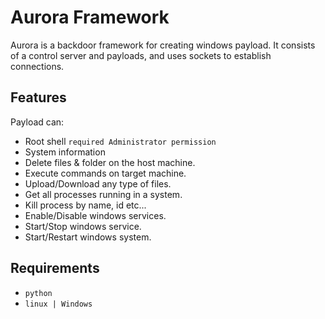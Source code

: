# Aurora Framework

Aurora is a backdoor framework for creating windows payload. It consists of a control server and payloads, and uses sockets to establish connections.

## Features
Payload can:
- Root shell `required Administrator permission`
- System information
- Delete files & folder on the host machine. 
- Execute commands on target machine.
- Upload/Download any type of files.
- Get all processes running in a system.
- Kill process by name, id etc...
- Enable/Disable windows services.
- Start/Stop windows service.
- Start/Restart windows system.

## Requirements 

- `python`
- `linux | Windows`